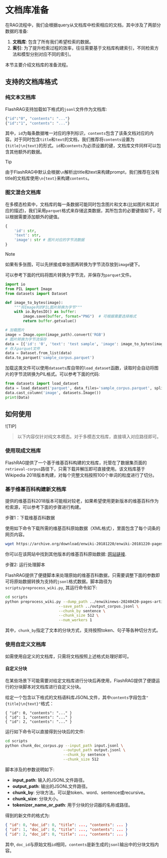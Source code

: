 # 文档库准备

在RAG流程中，我们会根据query从文档库中检索相应的文档，其中涉及了两部分数据的准备:
1. **文档库**: 包含了所有我们希望检索的数据。
2. **索引**: 为了提升检索过程的效率，往往需要基于文档库构建索引，不同检索方法和模型分别对应不同的索引。

本节主要介绍文档库的准备流程。

## 支持的文档库格式

### 纯文本文档库

FlashRAG支持加载如下格式的`jsonl`文件作为文档库:
```python
{"id":"0", "contents": "..."}
{"id":"1", "contents": "..."}
```
其中，`id`为每条数据唯一对应的序列标识，`contents`包含了该条文档对应的内容。对于同时包含`title`和`text`的文档，我们推荐将`contents`设置为`{title}\n{text}`的形式。`id`和`contents`为必须设置的键，文档库文件同样可以包含其他额外的数据。

> [!TIP]
> 由于FlashRAG中默认会根据`\n`解析出title和text来构建prompt，我们推荐在没有title的文档库使用`\n{text}`来构建`contents`。

### 图文混合文档库

在多模态检索中，文档库的每一条数据可能同时包含图片和文本(比如图片和其对应的描述)，我们采用`parquet`格式来存储这类数据，其所包含的必要键值如下，可以根据需要添加额外的键值。

```python
{
    'id': str,
    'text': str,
    'image': str # 图片对应的字节流数据
}
```

> [!NOTE]
> 如果有多张图，可以先拼接成单张图再转换为字节流存放到`image`键下。

可以参考下面的代码将图片转换为字节流，并保存为`parquet`文件。

```python
import io
from PIL import Image
from datasets import Dataset

def image_to_bytes(image):
    """将Image列的PIL图片转换为字节"""
    with io.BytesIO() as buffer:
        image.save(buffer, format="PNG")  # 可根据需要选择格式
        return buffer.getvalue()

# 加载图片
image = Image.open(image_path).convert('RGB')
# 图片转换为字节流保存
data = [{'id': '0', 'text': 'test sample', 'image': image_to_bytes(image)}]
# 存入parquet文件
data = Dataset.from_list(data)
data.to_parquet('sample_corpus.parquet')
```


加载这类文件可以使用`datasets`库自带的`load_dataset`函数，读取时会自动将图片的字节流转换为PIL格式。可以参考下面的代码:

```python
from datasets import load_dataset
data = load_dataset('parquet', data_files='sample_corpus.parquet', split='train')
data.cast_column('image', datasets.Image())
print(Data)
```

## 如何使用

![TIP]
> 以下内容仅针对纯文本模态。对于多模态文档库，直接填入对应路径即可。

### 使用现成文档库

FlashRAG提供了一个基于维基百科构建的文档库，托管在了数据集页面的`retrieval-corpus`路径下，只需下载并解压即可直接使用。该文档库基于Wikipedia 2018版本构建，对每个完整文档按照100个单词的粒度进行了切分。

### 基于维基百科构建新文档库

提供的维基百科2018版本可能相对较老，如果希望使用更新版本的维基百科作为检索源，可以参考下面的步骤进行构建。

步骤1：下载维基百科数据

使用如下命令下载所需的维基百科原始数据（XML格式），里面包含了每个词条的网页内容。

```bash
wget https://archive.org/download/enwiki-20181220/enwiki-20181220-pages-articles.xml.bz2
```

你可以在该网站中找到其他版本的维基百科原始数据: [<u>网站链接</u>](https://archive.org/search?query=Wikimedia+database+dump&sort=-downloads).

步骤2: 运行处理脚本

FlashRAG提供了便捷脚本来处理原始的维基百科数据，只需要调整下面的参数即可将原始数据转换为支持的`jsonl`格式数据。脚本路径为`scripts/preprocess_wiki.py`, 其运行命令如下:

```bash
cd scripts
python preprocess_wiki.py --dump_path ../enwikinews-20240420-pages-articles.xml.bz2  \
                        --save_path ../output_corpus.jsonl \
                        --chunk_by sentence \
                        --chunk_size 512 \
                        --num_workers 1
```

其中，`chunk_by`指定了文本的分块方式，支持按照token、句子等各种切分方式。

### 使用自定义文档库

如需使用自定义的文档库，只需将文档按照上述格式处理好即可。


#### 自定义分块

在某些场景下可能需要对给定文档库进行分块后再使用，FlashRAG提供了便捷运行的分块脚本对文档库进行自定义分块。

给定一个包含以下格式的文档语料库JSONL文件，其中`contents`字段包含`"{title}\n{text}"`格式：

```jsonl
{ "id": 0, "contents": "..." }
{ "id": 1, "contents": "..." }
{ "id": 2, "contents": "..." }
```

运行如下命令可以直接得到分块后的文件:
```bash
cd scripts
python chunk_doc_corpus.py --input_path input.jsonl \
                          --output_path output.jsonl \
                          --chunk_by sentence \
                          --chunk_size 512
```

脚本涉及的参数说明如下:
* **input_path**: 输入的JSONL文件路径。
* **output_path**: 输出的JSONL文件路径。
* **chunk_by**: 分块方法。可以是token、word、sentence或recursive。
* **chunk_size**: 分块大小。
* **tokenizer_name_or_path**: 用于分块的分词器的名称或路径。


得到的新文件的格式为:
```json 
{ "id": 0, "doc_id": 0, "title": ..., "contents": ... }
{ "id": 1, "doc_id": 0, "title": ..., "contents": ... }
{ "id": 2, "doc_id": 0, "title": ..., "contents": ... }
```

其中, `doc_id`与原始文档`id`相同，`contents`是新生成的`jsonl`输出中的分块文档内容。



